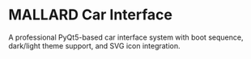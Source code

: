# MALLARD Car Interface

A professional PyQt5-based car interface system with boot sequence, dark/light theme support, and SVG icon integration.